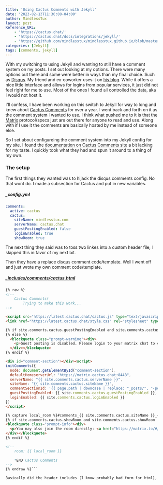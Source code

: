 ```yaml
---
title: 'Using Cactus Comments with Jekyll'
date: '2023-02-13T11:36:00-04:00'
author: MindlessTux
layout: post
Reference_URL:
    - 'https://cactus.chat/'
    - 'https://cactus.chat/docs/integrations/jekyll/'
    - 'https://github.com/mindlesstux/mindlesstux.github.io/blob/master/_includes/comments/cactus.html'
categories: [Jekyll]
tags: [comments, jekyll]
---
```


With my switching to using Jekyll and wanting to still have a comment system on my posts.  I set out looking at my options.  There were many options out there and some were better in ways than my final choice.  Such as [Disqus](https://disqus.com/).  My friend and ex-coworker uses it on [his blog](https://www.unixdude.net/).  While it offers a nice little interface and allows for logins from popular services, it just did not feel right for me to use.  Most of the ones I found all controlled the data, aka I would not host it.  

<!--readmore-->

I'll confess, I have been working on this switch to Jekyll for way to long and knew about [Cactus Comments](https://cactus.chat/) for over a year.  I went back and forth on it as the comment system I wanted to use.  I think what pushed me to it is that the [Matrix](https://matrix.org) protocol/specs just are out there for anyone to read and use.  Along with if I use it the comments are basically hosted by me instead of someone else.

So I set about configureing the comment system into my Jekyll config for my site.  I found the [documentation on Cactus Comments site](https://cactus.chat/docs/integrations/jekyll/) a bit lacking for my taste.  I quickly took what they had and spun it around to a thing of my own.

### The setup
The first things they wanted was to hijack the disqus comments config.  No that wont do.  I made a subsection for Cactus and put in new variables.

##### **_config.yml**
```yaml
comments:
  active: cactus
  cactus:
    siteName: mindlesstux.com
    serverName: cactus.chat
    guestPostingEnabled: false
    loginEnabled: true
    showRoom: true
```

The next thing they said was to toss two linkes into a custom header file, I skipped this in favor of my next bit.

Then they have a replace disqus comment code/template.  Well I went off and just wrote my own comment code/template.

##### **[_includes/comments/cactus.html](https://github.com/mindlesstux/mindlesstux.github.io/blob/master/_includes/comments/cactus.html)**
```html
{% raw %}
<!--
    Cactus Comments!
        Trying to make this work...
-->

<script src="https://latest.cactus.chat/cactus.js" type="text/javascript"></script>
<link href="https://latest.cactus.chat/style.css" rel="stylesheet" type="text/css"></link>

{% if site.comments.cactus.guestPostingEnabled and site.comments.cactus.guestPostingEnabled != "" and site.comments.cactus.guestPostingEnabled != nil %}
{% else %}
  <blockquote class="prompt-warning"><div>
    <p>Guest posting is disabled. Please login to your matrix chat to comment.</p>
  </div></blockquote>
{% endif %}

<div id="comment-section"></div><script>
initComments({
  node: document.getElementById("comment-section"),
  defaultHomeserverUrl: "https://matrix.cactus.chat:8448",
  serverName: "{{ site.comments.cactus.serverName }}",
  siteName: "{{ site.comments.cactus.siteName }}",
  commentSectionId: '{{ page.path | downcase | replace: "_posts/", "-posts--" }}',
  guestPostingEnabled: {{ site.comments.cactus.guestPostingEnabled }},
  loginEnabled: {{ site.comments.cactus.loginEnabled }}
})
</script>

{% capture local_room %}#comments_{{ site.comments.cactus.siteName }}_{{ page.path | downcase | replace: "_posts/", "-posts--" }}:{{ site.comments.cactus.serverName }}{% endcapture%}
{% if site.comments.cactus.showRoom and site.comments.cactus.showRoom != "" and site.comments.cactus.showRoom != nil %}
<blockquote class="prompt-info"><div>
  <p>You may also join the room directly: <a href="https://matrix.to/#/{{ local_room | url_encode }}>">{{ local_room }}</a></p>
</div></blockquote>
{% endif %}

<!--
    room: {{ local_room }}
    
    *END Cactus Comments
-->
{% endraw %}```

Basically did the header includes (I know probably bad form for html), and setup all the comment bits.  I made use of my new options and throw up a warning box if guest comments are disabled.  I also have a handy link to the matrix chat room that acts as the storage space for the comments.  I also made the comment section id a bit more understandable instead of just a url.